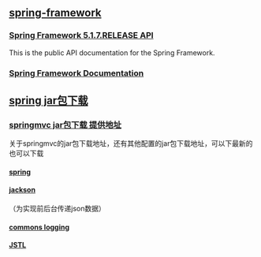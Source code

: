 ## [spring-framework](https://spring.io/projects/spring-framework)
### [Spring Framework 5.1.7.RELEASE API](https://docs.spring.io/spring/docs/5.1.7.RELEASE/javadoc-api/)
This is the public API documentation for the Spring Framework.
### [Spring Framework Documentation](https://docs.spring.io/spring/docs/5.1.7.RELEASE/spring-framework-reference/)
## [spring jar包下载](https://repo.spring.io/release/org/springframework/spring/)
### [springmvc jar包下载 提供地址](https://blog.csdn.net/qq_31307253/article/details/80622936)
关于springmvc的jar包下载地址，还有其他配置的jar包下载地址，可以下最新的也可以下载
#### [spring](http://maven.springframework.org/release/org/springframework/spring/)
#### [jackson](http://repo1.maven.org/maven2/com/fasterxml/jackson/core/)
（为实现前后台传递json数据）
#### [commons logging](http://commons.apache.org/proper/commons-logging/download_logging.cgi)
#### [JSTL](http://archive.apache.org/dist/jakarta/taglibs/standard/binaries/)
